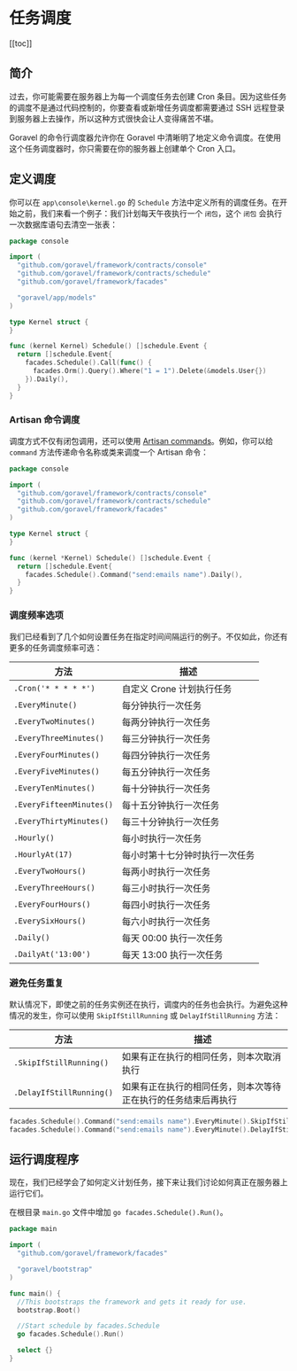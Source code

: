 # 任务调度

[[toc]]

## 简介

过去，你可能需要在服务器上为每一个调度任务去创建 Cron 条目。因为这些任务的调度不是通过代码控制的，你要查看或新增任务调度都需要通过 SSH 远程登录到服务器上去操作，所以这种方式很快会让人变得痛苦不堪。

Goravel 的命令行调度器允许你在 Goravel 中清晰明了地定义命令调度。在使用这个任务调度器时，你只需要在你的服务器上创建单个 Cron 入口。

## 定义调度

你可以在 `app\console\kernel.go` 的 `Schedule` 方法中定义所有的调度任务。在开始之前，我们来看一个例子：我们计划每天午夜执行一个 `闭包`，这个 `闭包` 会执行一次数据库语句去清空一张表：

```go
package console

import (
  "github.com/goravel/framework/contracts/console"
  "github.com/goravel/framework/contracts/schedule"
  "github.com/goravel/framework/facades"

  "goravel/app/models"
)

type Kernel struct {
}

func (kernel Kernel) Schedule() []schedule.Event {
  return []schedule.Event{
    facades.Schedule().Call(func() {
      facades.Orm().Query().Where("1 = 1").Delete(&models.User{})
    }).Daily(),
  }
}
```

### Artisan 命令调度

调度方式不仅有闭包调用，还可以使用 [Artisan commands](./Artisan%E5%91%BD%E4%BB%A4%E8%A1%8C.md)。例如，你可以给 `command` 方法传递命令名称或类来调度一个 Artisan 命令：

```go
package console

import (
  "github.com/goravel/framework/contracts/console"
  "github.com/goravel/framework/contracts/schedule"
  "github.com/goravel/framework/facades"
)

type Kernel struct {
}

func (kernel *Kernel) Schedule() []schedule.Event {
  return []schedule.Event{
    facades.Schedule().Command("send:emails name").Daily(),
  }
}
```

### 调度频率选项

我们已经看到了几个如何设置任务在指定时间间隔运行的例子。不仅如此，你还有更多的任务调度频率可选：

| 方法                     | 描述                           |
| ------------------------ | ------------------------------ |
| `.Cron('* * * * *')`     | 自定义 Crone 计划执行任务      |
| `.EveryMinute()`         | 每分钟执行一次任务             |
| `.EveryTwoMinutes()`     | 每两分钟执行一次任务           |
| `.EveryThreeMinutes()`   | 每三分钟执行一次任务           |
| `.EveryFourMinutes()`    | 每四分钟执行一次任务           |
| `.EveryFiveMinutes()`    | 每五分钟执行一次任务           |
| `.EveryTenMinutes()`     | 每十分钟执行一次任务           |
| `.EveryFifteenMinutes()` | 每十五分钟执行一次任务         |
| `.EveryThirtyMinutes()`  | 每三十分钟执行一次任务         |
| `.Hourly()`              | 每小时执行一次任务             |
| `.HourlyAt(17)`          | 每小时第十七分钟时执行一次任务 |
| `.EveryTwoHours()`       | 每两小时执行一次任务           |
| `.EveryThreeHours()`     | 每三小时执行一次任务           |
| `.EveryFourHours()`      | 每四小时执行一次任务           |
| `.EverySixHours()`       | 每六小时执行一次任务           |
| `.Daily()`               | 每天 00:00 执行一次任务        |
| `.DailyAt('13:00')`      | 每天 13:00 执行一次任务        |

### 避免任务重复

默认情况下，即使之前的任务实例还在执行，调度内的任务也会执行。为避免这种情况的发生，你可以使用 `SkipIfStillRunning` 或 `DelayIfStillRunning` 方法：

| 方法                     | 描述                                                           |
| ------------------------ | -------------------------------------------------------------- |
| `.SkipIfStillRunning()`  | 如果有正在执行的相同任务，则本次取消执行                       |
| `.DelayIfStillRunning()` | 如果有正在执行的相同任务，则本次等待正在执行的任务结束后再执行 |

```go
facades.Schedule().Command("send:emails name").EveryMinute().SkipIfStillRunning()
facades.Schedule().Command("send:emails name").EveryMinute().DelayIfStillRunning()
```

## 运行调度程序

现在，我们已经学会了如何定义计划任务，接下来让我们讨论如何真正在服务器上运行它们。

在根目录 `main.go` 文件中增加 `go facades.Schedule().Run()`。

```go
package main

import (
  "github.com/goravel/framework/facades"

  "goravel/bootstrap"
)

func main() {
  //This bootstraps the framework and gets it ready for use.
  bootstrap.Boot()

  //Start schedule by facades.Schedule
  go facades.Schedule().Run()

  select {}
}
```

<CommentService/>